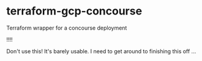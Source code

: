 # terraform-gcp-concourse
Terraform wrapper for a concourse deployment

!!!!

Don't use this! It's barely usable. I need to get around to finishing this off ...
